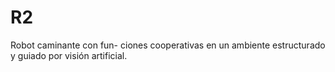 # R2
Robot caminante con fun- ciones cooperativas en un ambiente estructurado y guiado por visión artificial.
